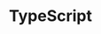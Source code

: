 ---
pcx_content_type: configuration
title: TypeScript
meta:
  title: Workers RPC — TypeScript
  description: Workers RPC — TypeScript
---